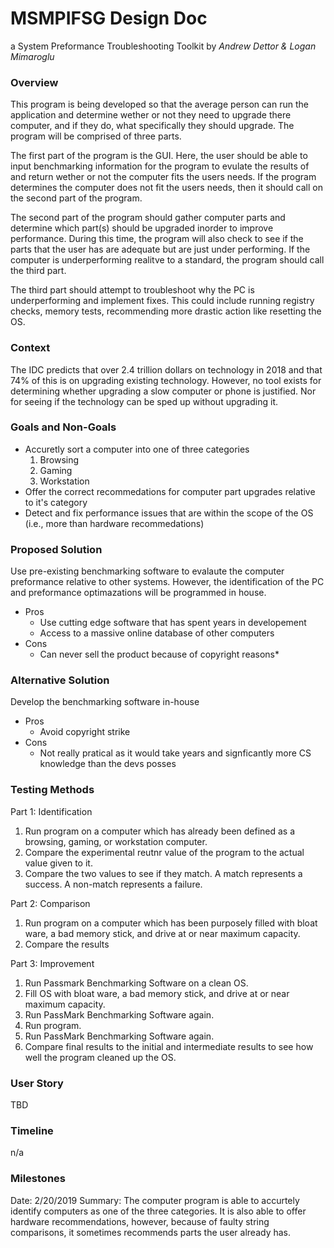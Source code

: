 # MSMPIFSG Design Doc
a System Preformance Troubleshooting Toolkit by *Andrew Dettor & Logan Mimaroglu*

### Overview
This program is being developed so that the average person can run the application and determine wether or not they need to upgrade there computer, and if they do, what specifically they should upgrade. The program will be comprised of three parts. 

The first part of the program is the GUI. Here, the user should be able to input benchmarking information for the program to evulate the results of and return wether or not the computer fits the users needs. If the program determines the computer does not fit the users needs, then it should call on the second part of the program. 

The second part of the program should gather computer parts and determine which part(s) should be upgraded inorder to improve performance. During this time, the program will also check to see if the parts that the user has are adequate but are just under performing. If the computer is underperforming realitve to a standard, the program should call the third part. 

The third part should attempt to troubleshoot why the PC is underperforming and implement fixes. This could include running registry checks, memory tests, recommending more drastic action like resetting the OS. 

### Context
The IDC predicts that over 2.4 trillion dollars on technology in 2018 and that 74% of this is on upgrading existing technology. However, no tool exists for determining whether upgrading a slow computer or phone is justified. Nor for seeing if the technology can be sped up without upgrading it.

### Goals and Non-Goals
- Accuretly sort a computer into one of three categories
   1. Browsing
   2. Gaming
   3. Workstation
- Offer the correct recommedations for computer part upgrades relative to it's category
- Detect and fix performance issues that are within the scope of the OS (i.e., more than hardware recommedations)

### Proposed Solution
Use pre-existing benchmarking software to evalaute the computer preformance relative to other systems. However, the identification of the PC and preformance optimazations will be programmed in house. 

- Pros
  - Use cutting edge software that has spent years in developement
  - Access to a massive online database of other computers
- Cons
  - Can never sell the product because of copyright reasons*

### Alternative Solution
Develop the benchmarking software in-house
- Pros
  - Avoid copyright strike
- Cons
  - Not really pratical as it would take years and signficantly more CS knowledge than the devs posses

### Testing Methods
Part 1: Identification
1. Run program on a computer which has already been defined as a browsing, gaming, or workstation computer.
2. Compare the experimental reutnr value of the program to the actual value given to it.
3. Compare the two values to see if they match. A match represents a success. A non-match represents a failure. 

Part 2: Comparison
1. Run program on a computer which has been purposely filled with bloat ware, a bad memory stick, and drive at or near maximum capacity. 
2. Compare the results

Part 3: Improvement
1. Run Passmark Benchmarking Software on a clean OS.
2. Fill OS with bloat ware, a bad memory stick, and drive at or near maximum capacity.
3. Run PassMark Benchmarking Software again.
4. Run program.
5. Run PassMark Benchmarking Software again.
6. Compare final results to the initial and intermediate results to see how well the program cleaned up the OS.

### User Story
TBD

### Timeline
n/a

### Milestones
Date: 2/20/2019
Summary: The computer program is able to accurtely identify computers as one of the three categories. It is also able to offer hardware recommendations, however, because of faulty string comparisons, it sometimes recommends parts the user already has. 
